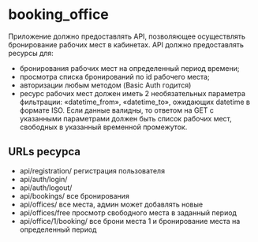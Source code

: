# booking_office
Приложение должно предоставлять API, позволяющее осуществлять бронирование рабочих мест в кабинетах. 
API должно предоставлять ресурсы для:
* бронирования рабочих мест на определенный период времени; 
* просмотра списка бронирований по id рабочего места; 
* авторизации любым методом (Basic Auth годится) 
* ресурс рабочих мест должен иметь 2 необязательных параметра фильтрации: «datetime_from», «datetime_to», ожидающих datetime в формате ISO. 
Если данные валидны, то ответом на GET с указанными параметрами должен быть список рабочих мест, свободных в указанный временной промежуток.

## URLs ресурса

* api/registration/ регистрация пользователя
* api/auth/login/ 
* api/auth/logout/ 
* api/bookings/ все бронирования
* api/offices/ все места, админ может добавлять новые
* api/offices/free просмотр свободного места в заданный период
* api/office/1/booking/ все брони места 1 и бронирование места на определенный период